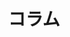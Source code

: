 ---
title: "コラム"
description: "脆弱性トリアージガイドライン作成の手引き"
weight: 100
bookToc: false
# bookFlatSection: false
# bookHidden: false
# bookCollapseSection: false
# bookComments: false
# bookSearchExclude: false
---
